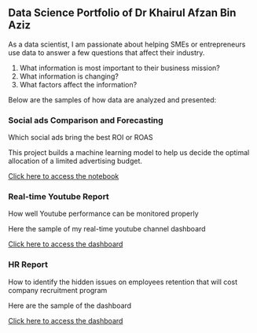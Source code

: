 ## Data Science Portfolio of Dr Khairul Afzan Bin Aziz

As a data scientist, I am passionate about helping SMEs or entrepreneurs use data to answer a few questions that affect their industry.

1. What information is most important to their business mission?
2. What information is changing?
3. What factors affect the information?

Below are the samples of how data are analyzed and presented:

### Social ads Comparison and Forecasting

Which social ads bring the best ROI or ROAS

This project builds a machine learning model to help us decide the optimal allocation of a limited advertising budget.

[Click here to access the notebook](https://colab.research.google.com/drive/1ZIbCnciELFdm-dN2nOofgIqQflIyfolT)


### Real-time Youtube Report

How well Youtube performance can be monitored properly

Here the sample of my real-time youtube channel dashboard

[Click here to access the dashboard](https://datastudio.google.com/s/k-NoHQV2fZ4)


### HR Report

How to identify the hidden issues on employees retention that will cost company recruitment program

Here are the sample of the dashboard

[Click here to access the dashboard](https://datastudio.google.com/s/m57xtF2jlFQ)
